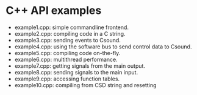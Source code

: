 # C++ API examples

- example1.cpp: simple commandline frontend.
- example2.cpp: compiling code in a C string.
- example3.cpp: sending events to Csound.
- example4.cpp: using the software bus to send control data to Csound.
- example5.cpp: compiling code on-the-fly.
- example6.cpp: multithread performance.
- example7.cpp: getting signals from the main output.
- example8.cpp: sending signals to the main input.
- example9.cpp: accessing function tables.
- example10.cpp: compiling from CSD string and resetting

